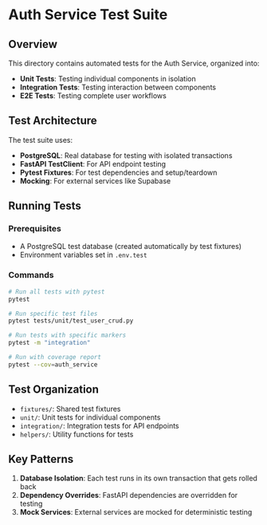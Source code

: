 # Auth Service Test Suite

## Overview

This directory contains automated tests for the Auth Service, organized into:

- **Unit Tests**: Testing individual components in isolation
- **Integration Tests**: Testing interaction between components
- **E2E Tests**: Testing complete user workflows

## Test Architecture

The test suite uses:

- **PostgreSQL**: Real database for testing with isolated transactions
- **FastAPI TestClient**: For API endpoint testing
- **Pytest Fixtures**: For test dependencies and setup/teardown
- **Mocking**: For external services like Supabase

## Running Tests

### Prerequisites

- A PostgreSQL test database (created automatically by test fixtures)
- Environment variables set in `.env.test`

### Commands

```bash
# Run all tests with pytest
pytest

# Run specific test files
pytest tests/unit/test_user_crud.py

# Run tests with specific markers
pytest -m "integration"

# Run with coverage report
pytest --cov=auth_service
```

## Test Organization

- `fixtures/`: Shared test fixtures
- `unit/`: Unit tests for individual components
- `integration/`: Integration tests for API endpoints
- `helpers/`: Utility functions for tests

## Key Patterns

1. **Database Isolation**: Each test runs in its own transaction that gets rolled back
2. **Dependency Overrides**: FastAPI dependencies are overridden for testing
3. **Mock Services**: External services are mocked for deterministic testing
